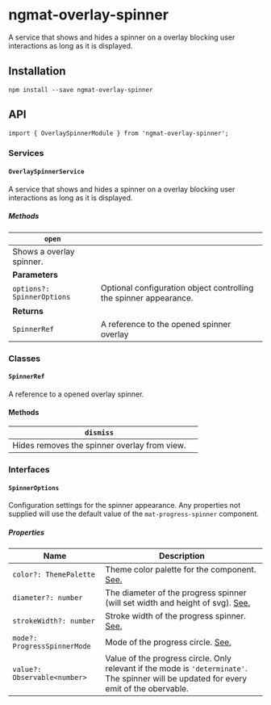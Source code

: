 # ngmat-overlay-spinner

A service that shows and hides a spinner on a overlay blocking user interactions as long as it is displayed.

## Installation

`npm install --save ngmat-overlay-spinner`

## API

`import { OverlaySpinnerModule } from 'ngmat-overlay-spinner';`

### Services

#### `OverlaySpinnerService`

A service that shows and hides a spinner on a overlay blocking user interactions as long as it is displayed.

##### Methods

| `open`                     |                                                                   |
| -------------------------- | ----------------------------------------------------------------- |
| Shows a overlay spinner.   |                                                                   |
| **Parameters**             |                                                                   |
| `options?: SpinnerOptions` | Optional configuration object controlling the spinner appearance. |
| **Returns**                |                                                                   |
| `SpinnerRef`               | A reference to the opened spinner overlay                         |

### Classes

#### `SpinnerRef`

A reference to a opened overlay spinner.

#### Methods

| `dismiss` |  |
| --- | --- |
| Hides removes the spinner overlay from view. | |

### Interfaces

#### `SpinnerOptions`

Configuration settings for the spinner appearance. Any properties not supplied will use the default value of the `mat-progress-spinner` component.

##### Properties

| Name                         | Description                                                                                                                                             |
| ---------------------------- | ------------------------------------------------------------------------------------------------------------------------------------------------------- |
| `color?: ThemePalette`       | Theme color palette for the component. [See.](https://material.angular.io/components/progress-spinner/api#MatSpinner)                                   |
| `diameter?: number`          | The diameter of the progress spinner (will set width and height of svg). [See.](https://material.angular.io/components/progress-spinner/api#MatSpinner) |
| `strokeWidth?: number`       | Stroke width of the progress spinner. [See.](https://material.angular.io/components/progress-spinner/api#MatSpinner)                                    |
| `mode?: ProgressSpinnerMode` | Mode of the progress circle. [See.](https://material.angular.io/components/progress-spinner/api#MatSpinner)                                             |
| `value?: Observable<number>` | Value of the progress circle. Only relevant if the mode is `'determinate'`. The spinner will be updated for every emit of the obervable.                |
